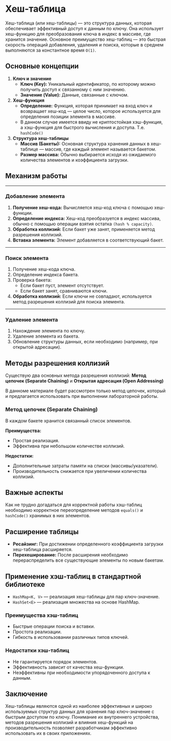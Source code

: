 # Хеш-таблица

Хеш-таблица (или хеш-таблицы) — это структура данных, которая обеспечивает эффективный доступ к данным по ключу. Она
использует хеш-функцию для преобразования ключа в индекс в массиве, где хранится значение. Основное преимущество
хеш-таблиц — это быстрая скорость операций добавления, удаления и поиска, которые в среднем выполняются за константное
время ```O(1)```.

## Основные концепции

1. **Ключ и значение**
    - **Ключ (Key):** Уникальный идентификатор, по которому можно получить доступ к связанному с ним значению.
    - **Значение (Value):** Данные, связанные с ключом.
2. **Хеш-функция**
    - **Определение:** Функция, которая принимает на вход ключ и возвращает хеш-код — целое число, которое используется
      для определения позиции элемента в массиве.
    - В данном случае имеется ввиду не криптостойкая хэш-функция, а хэш-функция для быстрого вычисления и доступа.
      Т.е. ```hashCode()```
3. **Структура хеш-таблицы**
    - **Массив (Бакеты):** Основная структура хранения данных в хеш-таблице — массив, где каждый элемент называется
      бакетом.
    - **Размер массива:** Обычно выбирается исходя из ожидаемого количества элементов и коэффициента загрузки.

## Механизм работы

---

### Добавление элемента

1. **Получение хеш-кода:** Вычисляется хеш-код ключа с помощью хеш-функции.
2. **Определение индекса:** Хеш-код преобразуется в индекс массива, обычно с помощью операции взятия
   остатка ```(hash % capacity)```.
3. **Обработка коллизий:** Если бакет уже занят, применяется метод разрешения коллизий.
4. **Вставка элемента:** Элемент добавляется в соответствующий бакет.

--- 

### Поиск элемента

1. Получение хеш-кода ключа.
2. Определение индекса бакета.
3. Проверка бакета:
    - Если бакет пуст, элемент отсутствует.
    - Если бакет занят, сравниваются ключи.
4. **Обработка коллизий:** Если ключи не совпадают, используется метод разрешения коллизий для поиска элемента.

--- 

### Удаление элемента

1. Нахождение элемента по ключу.
2. Удаление элемента из бакета.
3. Обновление структуры данных, если необходимо (например, при открытой адресации).

## Методы разрешения коллизий

Существую два основных метода разрешения коллизий: **Метод цепочек (Separate Chaining)** и **Открытая адресация (Open
Addressing)**

В данноме материале будет рассмотрен только метод цепочек, который и предлагается использовать при выполнении
лабораторной работы.

### Метод цепочек (Separate Chaining)

В каждом бакете хранится связанный список элементов.

**Преимущества:**

- Простая реализация.
- Эффективна при небольшом количестве коллизий.

**Недостатки:**

- Дополнительные затраты памяти на списки (массивы/указатели).
- Производительность снижается при увеличении количества коллизий.

## Важные аспекты

Как не трудно догадаться для корректной работы хэш-таблиц необходимо корректное переопределение методов ```equals()```
и ```hashCode()``` хранимых в них элементов.

## Расширение таблицы

- **Ресайзинг:** При достижении определенного коэффициента загрузки хеш-таблица расширяется.
- **Перехеширование:** После расширения необходимо перераспределить все существующие элементы по новым бакетам.

## Применение хэш-таблиц в стандартной библиотеке

- ```HashMap<K, V>``` — реализация хеш-таблицы для пар ключ-значение.
- ```HashSet<E>``` — реализация множества на основе HashMap.

### Преимущества хэш-таблиц

- Быстрые операции поиска и вставки.
- Простота реализации.
- Гибкость в использовании различных типов ключей.

### Недостатки хэш-таблиц

- Не гарантируется порядок элементов.
- Эффективность зависит от качества хеш-функции.
- Неэффективны при необходимости упорядоченного доступа к данным.

## Заключение

Хеш-таблицы являются одной из наиболее эффективных и широко используемых структур данных для хранения пар ключ-значение
с быстрым доступом по ключу. Понимание их внутреннего устройства, методов разрешения коллизий и влияния хеш-функций на
производительность позволяет разработчикам эффективно использовать их в своих приложениях.